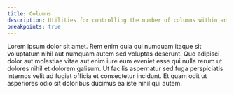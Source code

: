 ```yaml
---
title: Columns
description: Utilities for controlling the number of columns within an element.
breakpoints: true
---
```

<div>
    <table-utility prefix="column" property="columns" class="mb-lg"></table-utility>
    <card-example>
        <div class="relative container h-full rounded-md bg-surface-1 p-24">
			<div class="absolute inset-0 bg-grid mix-blend-soft-light"></div>
				<div class="relative columns-3">
				    <p>
					Lorem ipsum dolor sit amet. Rem enim quia qui numquam itaque sit voluptatum nihil aut numquam autem sed voluptas deserunt. Quo adipisci dolor aut molestiae vitae aut enim iure eum eveniet esse qui nulla rerum ut dolores nihil et dolorem galisum. Ut facilis aspernatur sed fuga perspiciatis internos velit ad fugiat officia et consectetur incidunt. Et quam odit ut asperiores odio sit doloribus ducimus ea iste nihil qui autem.
					</p>
				</div>
			</div>
    </card-example>
</div>
